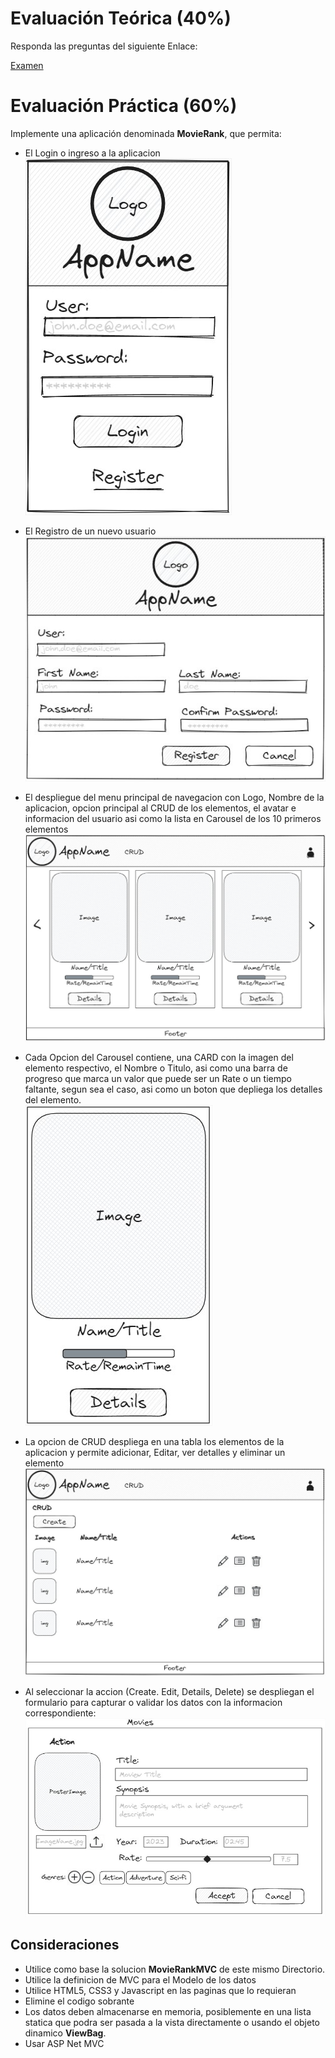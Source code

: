 # Evaluación Teórica (40%)
Responda las preguntas del siguiente Enlace:

[Examen](https://forms.gle/rpo28N6bKRtp3xHr8)

# Evaluación Práctica (60%)
Implemente una aplicación denominada **MovieRank**, que permita:

- El Login o ingreso a la aplicacion <br>
![Login](./Images/Login.jpg)

- El Registro de un nuevo usuario <br>
![Register](./Images/Register.jpg)

- El despliegue del menu principal de navegacion con Logo, Nombre de la aplicacion, opcion principal al CRUD de los elementos, el avatar e informacion del usuario asi como  la lista en Carousel de los 10 primeros elementos<br>
![Menu](./Images/Menu.jpg)

- Cada Opcion del Carousel contiene, una CARD con la imagen del elemento respectivo, el Nombre o Titulo, asi como una barra de progreso que marca un valor que puede ser un Rate o un tiempo faltante, segun sea el caso, asi como un boton que depliega los detalles del elemento.<br>
![CarouselCard](./Images/CarouselCard.jpg)

- La opcion de CRUD despliega en una tabla los elementos de la aplicacion y permite adicionar, Editar, ver detalles y eliminar un elemento <br>
![CRUD](./Images/CRUD.jpg)

- Al seleccionar la accion (Create. Edit, Details, Delete) se despliegan el formulario para capturar o validar los datos con la informacion correspondiente:
![Actions](./Images/MovieActions.jpg)

## Consideraciones
- Utilice como base la solucion **MovieRankMVC** de este mismo Directorio.
- Utilice la definicion de MVC para el Modelo de los datos
- Utilice HTML5, CSS3 y Javascript en las paginas que lo requieran
- Elimine el codigo sobrante
- Los datos deben almacenarse en memoria, posiblemente en una lista statica que podra ser pasada a la vista directamente o usando el objeto dinamico **ViewBag**.
- Usar ASP Net MVC

